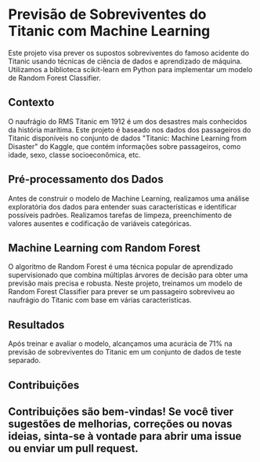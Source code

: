 # Previsão de Sobreviventes do Titanic com Machine Learning

Este projeto visa prever os supostos sobreviventes do famoso acidente do Titanic usando técnicas de ciência de dados e aprendizado de máquina. Utilizamos a biblioteca scikit-learn em Python para implementar um modelo de Random Forest Classifier.

## Contexto

O naufrágio do RMS Titanic em 1912 é um dos desastres mais conhecidos da história marítima. Este projeto é baseado nos dados dos passageiros do Titanic disponíveis no conjunto de dados "Titanic: Machine Learning from Disaster" do Kaggle, que contém informações sobre passageiros, como idade, sexo, classe socioeconômica, etc.

## Pré-processamento dos Dados

Antes de construir o modelo de Machine Learning, realizamos uma análise exploratória dos dados para entender suas características e identificar possíveis padrões. Realizamos tarefas de limpeza, preenchimento de valores ausentes e codificação de variáveis categóricas.

## Machine Learning com Random Forest

O algoritmo de Random Forest é uma técnica popular de aprendizado supervisionado que combina múltiplas árvores de decisão para obter uma previsão mais precisa e robusta. Neste projeto, treinamos um modelo de Random Forest Classifier para prever se um passageiro sobreviveu ao naufrágio do Titanic com base em várias características.

## Resultados

Após treinar e avaliar o modelo, alcançamos uma acurácia de 71% na previsão de sobreviventes do Titanic em um conjunto de dados de teste separado.

## Contribuições

Contribuições são bem-vindas! Se você tiver sugestões de melhorias, correções ou novas ideias, sinta-se à vontade para abrir uma issue ou enviar um pull request.
---
